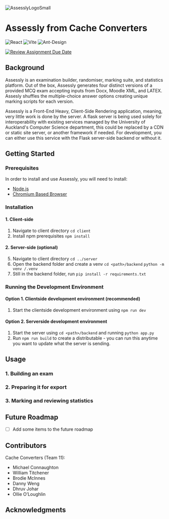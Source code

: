 ![AssesslyLogoSmall](https://github.com/user-attachments/assets/26b39dbd-d35a-4127-914e-914b12a06ba4) 
# Assessly from Cache Converters
![React](https://img.shields.io/badge/react-%2320232a.svg?style=for-the-badge&logo=react&logoColor=%2361DAFB) ![Vite](https://img.shields.io/badge/vite-%23646CFF.svg?style=for-the-badge&logo=vite&logoColor=white)  ![Ant-Design](https://img.shields.io/badge/-AntDesign-%230170FE?style=for-the-badge&logo=ant-design&logoColor=white)


[![Review Assignment Due Date](https://classroom.github.com/assets/deadline-readme-button-22041afd0340ce965d47ae6ef1cefeee28c7c493a6346c4f15d667ab976d596c.svg)](https://classroom.github.com/a/4-04QCSZ)


## Background

Assessly is an examination builder, randomiser, marking suite, and statistics platform. Out of the box, Assessly generates four distinct versions of a provided MCQ exam accepting inputs from Docx, Moodle XML, and LATEX. Assesly shuffles the multiple-choice answer options creating unique marking scripts for each version. 

Assessly is a Front-End Heavy, Client-Side Rendering application, meaning, very little work is done by the server. A flask server is being used solely for interoperability with existing services managed by the University of Auckland's Computer Science department, this could be replaced by a CDN or static site server, or another framework if needed. For development, you can either use this service with the Flask server-side backend or without it.

## Getting Started

### Prerequisites

In order to install and use Assessly, you will need to install:

- [Node.js](https://nodejs.org/en)
- [Chromium Based Browser](https://en.wikipedia.org/wiki/Chromium_(web_browser))

### Installation

#### 1. Client-side 
1. Navigate to client directory ```cd client```
2. Install npm prerequisites ```npm install```

#### 2. Server-side (optional)
5. Navigate to client directory ```cd ../server```
6. Open the backend folder and create a venv ```cd <path>/backend``` ```python -m venv /.venv```
7. Still in the backend folder, run ```pip install -r requirements.txt```

### Running the Development Environment

#### Option 1. Clientside development environment (recommended)
1. Start the clientside development environment using ```npm run dev```

#### Option 2. Serverside development environment
1. Start the server using ```cd <path>/backend``` and running ```python app.py```
2. Run ```npm run build``` to create a distributable - you can run this anytime you want to update what the server is sending.

## Usage

### 1. Building an exam

### 2. Preparing it for export

### 3. Marking and reviewing statistics

## Future Roadmap

- [ ] Add some items to the future roadmap

## Contributors

Cache Converters (Team 11):
* Michael Connaughton
* William Titchener
* Brodie McInnes
* Danny Weng
* Dhruv Johar
* Ollie O’Loughlin




## Acknowledgments

